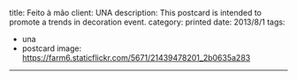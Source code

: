 title: Feito à mão
client: UNA
description: This postcard is intended to promote a trends in decoration event.
category: printed
date: 2013/8/1
tags: 
- una
- postcard
image: https://farm6.staticflickr.com/5671/21439478201_2b0635a283
---

